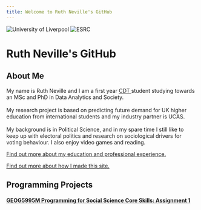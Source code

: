 ```yaml
---
title: Welcome to Ruth Neville's GitHub
---
```

![University of Liverpool](https://user-images.githubusercontent.com/71274167/97724887-6af12480-1ac5-11eb-823c-687199a9b36e.png) ![ESRC](https://user-images.githubusercontent.com/71274167/97725173-c7ecda80-1ac5-11eb-9be1-fa21d09976eb.png)

<h1> Ruth Neville's GitHub </h1> 

<h2> About Me </h2>
<p> My name is Ruth Neville and I am a first year <a href="https://datacdt.org/"> CDT </a> student studying towards an MSc and PhD in Data Analytics and Society.<br> 
  <br>
My research project is based on predicting future demand for UK higher education from international students and my industry partner is UCAS.<br>
  <br>
My background is in Political Science, and in my spare time I still like to keep up with electoral politics and research on sociological drivers for voting behaviour. I also enjoy video games and reading.</p>

<p> <a href="https://ruthneville.github.io/education.html">Find out more about my education and professional experience.</a> </p>

<p> <a href="https://ruthneville.github.io/about.html">Find out more about how I made this site. </a> </p>

<h2> Programming Projects </h2>
<h4> <a href="https://ruthneville.github.io/ABM.html"> GEOG5995M Programming for Social Science Core Skills: Assignment 1 </a> </h4> 
